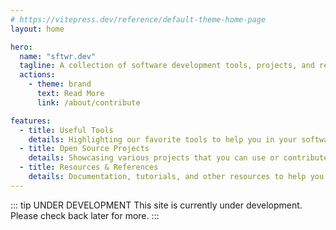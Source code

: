 ```yaml
---
# https://vitepress.dev/reference/default-theme-home-page
layout: home

hero:
  name: "sftwr.dev"
  tagline: A collection of software development tools, projects, and resources.
  actions:
    - theme: brand
      text: Read More
      link: /about/contribute

features:
  - title: Useful Tools
    details: Highlighting our favorite tools to help you in your software development journey.
  - title: Open Source Projects
    details: Showcasing various projects that you can use or contribute to.
  - title: Resources & References
    details: Documentation, tutorials, and other resources to help you learn.
---
```


::: tip UNDER DEVELOPMENT
This site is currently under development. Please check back later for more.
:::